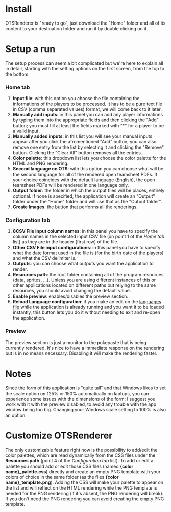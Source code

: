 # Install
OTSRenderer is "ready to go", just download the "Home" folder and all of its content to your destination folder and run it by double clicking on it.

# Setup a run
The setup process can seem a bit complicated but we're here to explain all in detail, starting with the setting options on the first screen, from the top to the bottom.

### Home tab
1. **Input file**: with this option you choose the file containing the informations of the players to be processed. It has to be a pure text file in CSV (comma separated values) format, we will come back to it later.
2. **Manually add inputs**: in this panel you can add any player informations by typing them into the appropriate fields and then clicking the "Add" button; you must fill at least the fields marked with "\*" for a player to be a valid input.
3. **Manually added inputs**: in this list you will see your manual inputs appear after you click the afromentioned "Add" button; you can also remove one entry from the list by selecting it and clicking the "Remove" button. Clicking the "Clear All" button removes all the entries.
4. **Color palette**: this dropdown list lets you choose the color palette for the HTML and PNG rendering.
5. **Second language on OTS**: with this option you can choose what will be the second language for all of the rendered open teamsheet PDFs. If your choice coincides with the default language (English), the open teamsheet PDFs will be rendered in one language only.
6. **Output folder**: the folder in which the output files will be places, entirely optional. If none is specified, the application will create an "Output" folder under the "Home" folder and will use that as the "Output folder".
7. **Create Images**: the button that performs all the renderings.

### Configuration tab
1. **8CSV File input column names**: in this panel you have to specify the column names in the selected input CSV file (on point 1 of the *Home tab* list) as they are in the header (first row) of the file.
2. **Other CSV File input configurations**: in this panel you have to specify what the date format used in the file is (for the birth date of the players) and what the CSV delimiter is.
3. **Outputs**: you can choose what outputs you want the application to render.
4. **Resources path**: the root folder containing all of the program resources (data, sprites, ...). Unless you are using different instances of this or other applications located on different paths but relying to the same resources, you should avoid changing the default value.
5. **Enable preview**: enables/disables the preview section.
6. **Reload Language configuration**: if you make an edit on the [languages file](/Home/languages.csv) while the application is already running and you want it to be loaded instantly, this button lets you do it without needing to exit and re-open the application.

### Preview
The preview section is just a monitor to the pokepaste that is being currently rendered. It's nice to have a immediate response on the rendering but is in no means necessary.
Disabling it will make the rendering faster.

# Notes
Since the form of this application is "quite tall" and that Windows likes to set the scale option on 125% or 150% automatically on laptops, you can experience some issues with the dimensions of the form:
I suggest you work with it with the preview disabled, to avoid any trouble with the app window being too big. Changing your Windows scale setting to 100% is also an option.

# Customize OTSRenderer
The only customizable feature right now is the possibility to add/edit the color palettes, which are read dynamically from the CSS files under the **Resources path** (point 4 of the *Configuration tab* list).
To add or edit a palette you should add or edit those CSS files (named **{color name}_palette.css**) directly and create an empty PNG template with your colors of choice in the same folder (as the files **{color name}_template.png**).
Adding the CSS will make your palette to appear on the list and will reflect on the HTML rendering while the PNG template is needed for the PNG rendering (if it's absent, the PNG rendering will break).
If you don't need the PNG rendering you can avoid creating the empty PNG template.